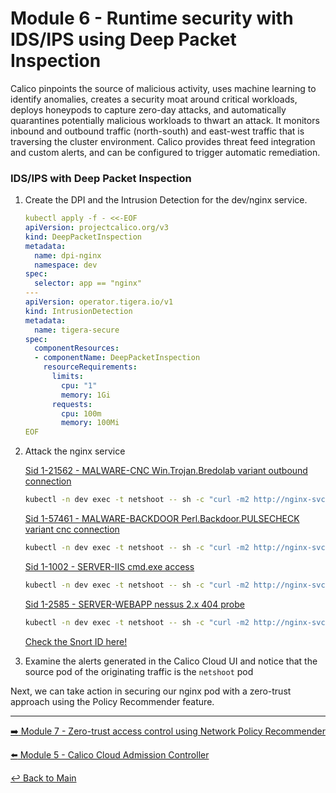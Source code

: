 # Module 6 - Runtime security with IDS/IPS using Deep Packet Inspection

Calico pinpoints the source of malicious activity, uses machine learning to identify anomalies, creates a security moat
around critical workloads, deploys honeypods to capture zero-day attacks, and automatically quarantines potentially
malicious workloads to thwart an attack. It monitors inbound and outbound traffic (north-south) and east-west traffic
that is traversing the cluster environment. Calico provides threat feed integration and custom alerts, and can be
configured to trigger automatic remediation.

### IDS/IPS with Deep Packet Inspection

1. Create the DPI and the Intrusion Detection for the dev/nginx service.

   ```yaml
   kubectl apply -f - <<-EOF
   apiVersion: projectcalico.org/v3
   kind: DeepPacketInspection
   metadata:
     name: dpi-nginx
     namespace: dev
   spec:
     selector: app == "nginx"
   ---
   apiVersion: operator.tigera.io/v1
   kind: IntrusionDetection
   metadata:
     name: tigera-secure
   spec:
     componentResources:
     - componentName: DeepPacketInspection
       resourceRequirements:
         limits:
           cpu: "1"
           memory: 1Gi
         requests:
           cpu: 100m
           memory: 100Mi
   EOF
   ```

2. Attack the nginx service

   [Sid 1-21562 - MALWARE-CNC Win.Trojan.Bredolab variant outbound connection](https://www.snort.org/rule_docs/1-21562) 

   ```bash
   kubectl -n dev exec -t netshoot -- sh -c "curl -m2 http://nginx-svc/ -H 'User-Agent: Mozilla/4.0' -XPOST --data-raw 'smk=1234'"
   ```

   [Sid 1-57461 - MALWARE-BACKDOOR Perl.Backdoor.PULSECHECK variant cnc connection](https://www.snort.org/rule_docs/1-57461)

   ```bash
   kubectl -n dev exec -t netshoot -- sh -c "curl -m2 http://nginx-svc/secid_canceltoken.cgi -H 'X-CMD: Test' -H 'X-KEY: Test' -XPOST"
   ```

   [Sid 1-1002 - SERVER-IIS cmd.exe access](https://www.snort.org/rule_docs/1-1002)

   ```bash
   kubectl -n dev exec -t netshoot -- sh -c "curl -m2 http://nginx-svc/cmd.exe"
   ```

   [Sid 1-2585 - SERVER-WEBAPP nessus 2.x 404 probe](https://www.snort.org/rule_docs/1-2585)  

   ```bash
   kubectl -n dev exec -t netshoot -- sh -c "curl -m2 http://nginx-svc/NessusTest"
   ```

   [Check the Snort ID here!](https://www.snort.org/search)

3. Examine the alerts generated in the Calico Cloud UI and notice that the source pod of the originating traffic is the ```netshoot``` pod

Next, we can take action in securing our nginx pod with a zero-trust approach using the Policy Recommender feature.

---

[:arrow_right: Module 7 - Zero-trust access control using Network Policy Recommender](module-7-zerotrust.md) <br>

[:arrow_left: Module 5 - Calico Cloud Admission Controller](module-5-admission-controller.md)

[:leftwards_arrow_with_hook: Back to Main](../README.md)
